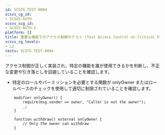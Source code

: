 ```yaml
---
id: SCSTG-TEST-0004
scsvs_cg_id:
- SCSVS-AUTH
scsvs_scg_id:
- SCSVS-AUTH-1
platform: []
title: 重要な機能でのアクセス制御のテスト (Test Access Control on Critical Functions)
scsvs_cg_levels:
- L2
tests: SCSTG-TEST-0004
---
```


アクセス制御が正しく実装され、特定の機能を誰が使用できるかを判断し、不正な変更や引き落としを回避していることを確認します。

- 特定のロールやパーミッションを必要とする関数が onlyOwner またはロールベースのチェックを使用して適切に制限されていることを確認します。
```solidity
    modifier onlyOwner() {
        require(msg.sender == owner, "Caller is not the owner");
        _;
    }

    function withdraw() external onlyOwner {
        // Only the owner can withdraw
    }
```
